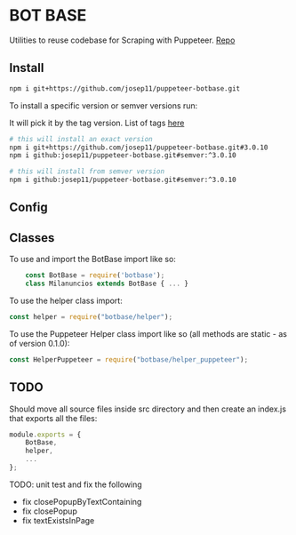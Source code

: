 # BOT BASE

Utilities to reuse codebase for Scraping with Puppeteer. [Repo][1]

## Install

```bash
npm i git+https://github.com/josep11/puppeteer-botbase.git
```

To install a specific version or semver versions run:

It will pick it by the tag version. List of tags [here][2]

```bash
# this will install an exact version
npm i git+https://github.com/josep11/puppeteer-botbase.git#3.0.10
npm i github:josep11/puppeteer-botbase.git#semver:^3.0.10
```

```bash
# this will install from semver version
npm i github:josep11/puppeteer-botbase.git#semver:^3.0.10
```

## Config

## Classes

To use and import the BotBase import like so:

```js
    const BotBase = require('botbase');
    class Milanuncios extends BotBase { ... }
```

To use the helper class import:

```js
const helper = require("botbase/helper");
```

To use the Puppeteer Helper class import like so (all methods are static - as of version 0.1.0):

```js
const HelperPuppeteer = require("botbase/helper_puppeteer");
```

## TODO

Should move all source files inside src directory and then create an index.js that exports all the files:

```js
module.exports = {
    BotBase,
    helper,
    ...
};
```

[1]: https://github.com/josep11/puppeteer-botbase.git
[2]: https://github.com/josep11/puppeteer-botbase/tags

TODO: unit test and fix the following

- fix closePopupByTextContaining
- fix closePopup
- fix textExistsInPage
